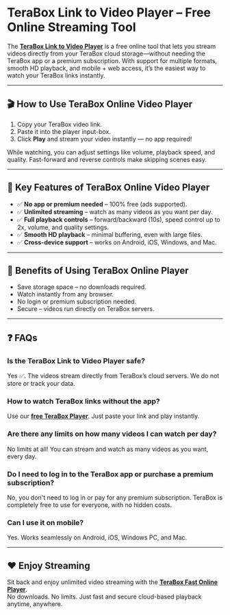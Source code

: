 # TeraBox Link to Video Player – Free Online Streaming Tool

The **[TeraBox Link to Video Player](https://teraboxplyr.blogspot.com)** is a free online tool that lets you stream videos directly from your TeraBox cloud storage—without needing the TeraBox app or a premium subscription. With support for multiple formats, smooth HD playback, and mobile + web access, it’s the easiest way to watch your TeraBox links instantly.

---

## 🎬 How to Use TeraBox Online Video Player
1. Copy your TeraBox video link.  
2. Paste it into the player input-box.  
3. Click **Play** and stream your video instantly — no app required!  

While watching, you can adjust settings like volume, playback speed, and quality. Fast-forward and reverse controls make skipping scenes easy.

---

## 🔑 Key Features of TeraBox Online Video Player
- ✅ **No app or premium needed** – 100% free (ads supported).  
- ✅ **Unlimited streaming** – watch as many videos as you want per day.  
- ✅ **Full playback controls** – forward/backward (10s), speed control up to 2x, volume, and quality settings.  
- ✅ **Smooth HD playback** – minimal buffering, even with large files.  
- ✅ **Cross-device support** – works on Android, iOS, Windows, and Mac.  

---

## 🌟 Benefits of Using TeraBox Online Player
- Save storage space – no downloads required.  
- Watch instantly from any browser.  
- No login or premium subscription needed.  
- Secure – videos run directly on TeraBox servers.  

---

## ❓ FAQs

### Is the TeraBox Link to Video Player safe?
Yes ✅. The videos stream directly from TeraBox’s cloud servers. We do not store or track your data.

### How to watch TeraBox links without the app?
Use our **[free TeraBox Player](https://teraboxplyr.blogspot.com)**. Just paste your link and play instantly.

### Are there any limits on how many videos I can watch per day?
No limits at all! You can stream and watch as many videos as you want, every day.

### Do I need to log in to the TeraBox app or purchase a premium subscription?
No, you don't need to log in or pay for any premium subscription. TeraBox is completely free to use for everyone, with no hidden costs.

### Can I use it on mobile?
Yes. Works seamlessly on Android, iOS, Windows PC, and Mac.  

---

## ❤️ Enjoy Streaming
Sit back and enjoy unlimited video streaming with the **[TeraBox Fast Online Player](https://teraboxplyr.blogspot.com)**.  
No downloads. No limits. Just fast and secure cloud-based playback anytime, anywhere.
